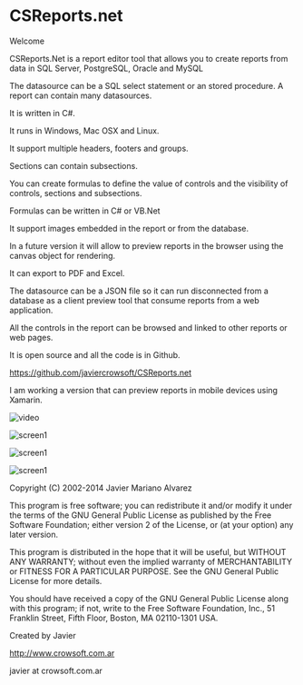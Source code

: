 CSReports.net
=============

Welcome

CSReports.Net is a report editor tool that allows you to create reports from data in SQL Server, PostgreSQL, Oracle and MySQL

The datasource can be a SQL select statement or an stored procedure. A report can contain many datasources.

It is written in C#.

It runs in Windows, Mac OSX and Linux.

It support multiple headers, footers and groups.

Sections can contain subsections.

You can create formulas to define the value of controls and the visibility of controls, sections and subsections.

Formulas can be written in C# or VB.Net

It support images embedded in the report or from the database.

In a future version it will allow to preview reports in the browser using the canvas object for rendering.

It can export to PDF and Excel.

The datasource can be a JSON file so it can run disconnected from a database as a client preview tool that consume
reports from a web application.

All the controls in the report can be browsed and linked to other reports or web pages.

It is open source and all the code is in Github.

https://github.com/javiercrowsoft/CSReports.net

I am working a version that can preview reports in mobile devices using Xamarin.

![video](https://cloud.githubusercontent.com/assets/1075455/13229619/b03e679a-d980-11e5-9221-d6752521d914.png)

![screen1](https://cloud.githubusercontent.com/assets/1075455/13089213/6c69df88-d4ce-11e5-80a6-bef3bebd860f.png)

![screen1](https://cloud.githubusercontent.com/assets/1075455/13089239/8612ddd6-d4ce-11e5-88e0-fb7465a35a06.png)

![screen1](https://cloud.githubusercontent.com/assets/1075455/13089263/96e17e74-d4ce-11e5-9bd8-81519e223ae1.png)

Copyright (C) 2002-2014 Javier Mariano Alvarez

This program is free software; you can redistribute it and/or modify it under the terms of the GNU General Public License as published by the Free Software Foundation; either version 2 of the License, or (at your option) any later version.

This program is distributed in the hope that it will be useful, but WITHOUT ANY WARRANTY; without even the implied warranty of MERCHANTABILITY or FITNESS FOR A PARTICULAR PURPOSE. See the GNU General Public License for more details.

You should have received a copy of the GNU General Public License along with this program; if not, write to the Free Software Foundation, Inc., 51 Franklin Street, Fifth Floor, Boston, MA 02110-1301 USA.

Created by Javier

http://www.crowsoft.com.ar

javier at crowsoft.com.ar
